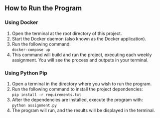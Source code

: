 ## How to Run the Program

### Using Docker 
1. Open the terminal at the root directory of this project. 
2. Start the Docker daemon (also known as the Docker application). 
3. Run the following command:  
```docker-compose up```
4. This command will build and run the project, executing each weekly assignment. You will see the process and outputs in your terminal.  
 
### Using Python Pip 
1. Open a terminal in the directory where you wish to run the program. 
2. Run the following command to install the project dependencies:    
```pip install -r requirements.txt```
3. After the dependencies are installed, execute the program with:    
```python assignment.py```
4. The program will run, and the results will be displayed in the terminal. 


